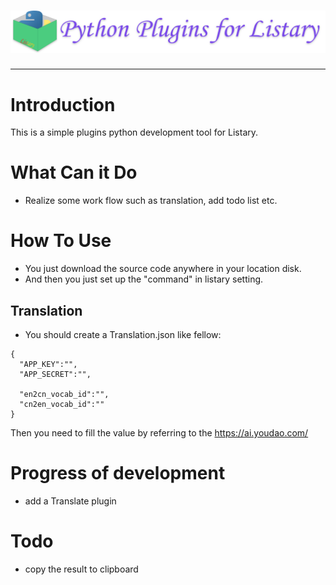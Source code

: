 # <img src="assert\PythonPluginsLogo.png">

---------------
# Introduction
This is a simple plugins python development tool for Listary. 

# What Can it Do
* Realize some work flow such as translation, add todo list etc. 

# How To Use
* You just download the source code anywhere in your location disk.
* And then you just set up the "command" in listary setting.
## Translation
* You should create a Translation.json like fellow:
```
{
  "APP_KEY":"",
  "APP_SECRET":"",

  "en2cn_vocab_id":"",
  "cn2en_vocab_id":""
}
```
Then you need to fill the value by referring to the https://ai.youdao.com/

# Progress of development
* add a Translate plugin

# Todo 
* copy the result to clipboard

